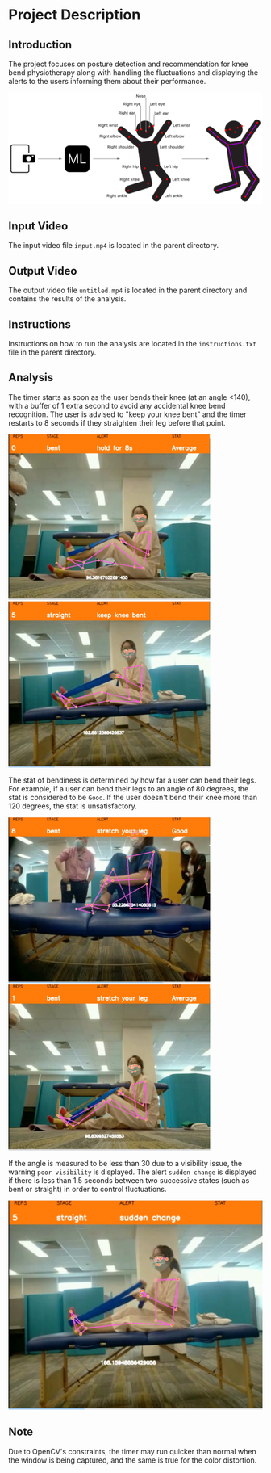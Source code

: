 # Project Description

## Introduction
The project focuses on posture detection and recommendation for knee bend physiotherapy along with handling the fluctuations and displaying the alerts to the users informing them about their performance.



![logo](/assets/logo.png)


## Input Video
The input video file `input.mp4` is located in the parent directory.


## Output Video
The output video file `untitled.mp4` is located in the parent directory and contains the results of the analysis.

## Instructions
Instructions on how to run the analysis are located in the `instructions.txt` file in the parent directory.

## Analysis
The timer starts as soon as the user bends their knee (at an angle <140), with a buffer of 1 extra second to avoid any accidental knee bend recognition. The user is advised to "keep your knee bent" and the timer restarts to 8 seconds if they straighten their leg before that point.
<p float="left">
  <img src="/assets/firstimage.png" width="400"/>
  <img src="/assets/secondimage.png" width="400"/>
</p>



The stat of bendiness is determined by how far a user can bend their legs. For example, if a user can bend their legs to an angle of 80 degrees, the stat is considered to be `Good`. If the user doesn't bend their knee more than 120 degrees, the stat is unsatisfactory.
<p float="center">
  <img src="/assets/thirdimage.png" width="400"/>
  <img src="/assets/fifth.png" width="400"/>
</p>


If the angle is measured to be less than 30 due to a visibility issue, the warning `poor visibility` is displayed. The alert `sudden change` is displayed if there is less than 1.5 seconds between two successive states (such as bent or straight) in order to control fluctuations.

![Fourth Image](/assets/fourthimage.png)

## Note
Due to OpenCV's constraints, the timer may run quicker than normal when the window is being captured, and the same is true for the color distortion.

